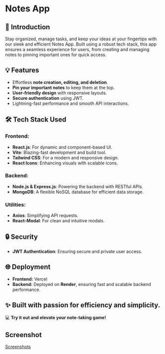 # Notes App

## 🚀 Introduction

Stay organized, manage tasks, and keep your ideas at your fingertips with our sleek and efficient Notes App. Built using a robust tech stack, this app ensures a seamless experience for users, from creating and managing notes to pinning important ones for quick access.

## 💡 Features

- Effortless **note creation, editing, and deletion**.
- **Pin your important notes** to keep them at the top.
- **User-friendly design** with responsive layouts.
- **Secure authentication** using JWT.
- Lightning-fast performance and smooth API interactions.

## 🛠 Tech Stack Used

### **Frontend:**

- **React.js**: For dynamic and component-based UI.
- **Vite**: Blazing-fast development and build tool.
- **Tailwind CSS**: For a modern and responsive design.
- **React Icons**: Enhancing visuals with scalable icons.

### **Backend:**

- **Node.js & Express.js**: Powering the backend with RESTful APIs.
- **MongoDB**: A flexible NoSQL database for efficient data storage.

### **Utilities:**

- **Axios**: Simplifying API requests.
- **React-Modal**: For clean and intuitive modals.

## 🔒 Security

- **JWT Authentication**: Ensuring secure and private user access.

## 🌐 Deployment

- **Frontend:** Vercel
- **Backend:** Deployed on **Render**, ensuring fast and scalable backend performance.

## ✨ Built with passion for efficiency and simplicity.

💻 **Try it out and elevate your note-taking game!**

## Screenshot
[Screenshots](./src/assets/notes_app.png)


